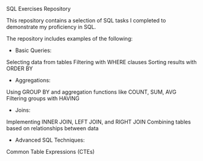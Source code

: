 SQL Exercises Repository

This repository contains a selection of SQL tasks I completed to demonstrate my proficiency in SQL. 

The repository includes examples of the following:

- Basic Queries:

Selecting data from tables
Filtering with WHERE clauses
Sorting results with ORDER BY

- Aggregations:

Using GROUP BY and aggregation functions like COUNT, SUM, AVG
Filtering groups with HAVING

- Joins:

Implementing INNER JOIN, LEFT JOIN, and RIGHT JOIN
Combining tables based on relationships between data

- Advanced SQL Techniques:

Common Table Expressions (CTEs)
